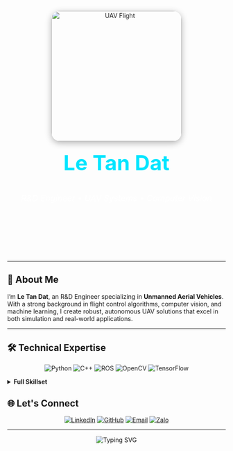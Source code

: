 <!-- Hero Section -->
<section align="center" style="background: url('https://images.unsplash.com/photo-1593642532973-d31b6557fa68?ixlib=rb-1.2.1&auto=format&fit=crop&w=1950&q=80') center/cover; padding: 100px 0;">
  <img src="https://media0.giphy.com/media/v1.Y2lkPTc5MGI3NjExeGhlNWlzcmxxNGNnanBxdnJndHhhZHI4dWF1a2VhZmN2OW0wanc2OCZlcD12MV9pbnRlcm5hbF9naWZfYnlfaWQmY3Q9Zw/d5TS97TgJH2LlHkOIj/giphy.gif" alt="UAV Flight" width="300" style="border-radius: 20px; box-shadow: 0 4px 15px rgba(0,0,0,0.3);"/>
  <h1 style="color: #00E5FF; font-size: 3rem; margin-top: 20px;">Le Tan Dat</h1>
  <p style="color: #FFFFFF; font-size: 1.2rem; margin-top: 10px;"><em>R&D Engineer • UAV Systems • Computer Vision</em></p>
</section>

---

## 👋 About Me

I’m **Le Tan Dat**, an R&D Engineer specializing in **Unmanned Aerial Vehicles**. With a strong background in flight control algorithms, computer vision, and machine learning, I create robust, autonomous UAV solutions that excel in both simulation and real-world applications.

---

## 🛠️ Technical Expertise

<p align="center">
  <img src="https://img.shields.io/badge/Python-3776AB?style=for-the-badge&logo=python&logoColor=white" alt="Python"/>
  <img src="https://img.shields.io/badge/C%2B%2B-00599C?style=for-the-badge&logo=c%2B%2B&logoColor=white" alt="C++"/>
  <img src="https://img.shields.io/badge/ROS-Blue?style=for-the-badge&logo=robot-operating-system&logoColor=white" alt="ROS"/>
  <img src="https://img.shields.io/badge/OpenCV-black?style=for-the-badge&logo=opencv&logoColor=white" alt="OpenCV"/>
  <img src="https://img.shields.io/badge/TensorFlow-FF6F00?style=for-the-badge&logo=tensorflow&logoColor=white" alt="TensorFlow"/>
</p>

<details>
  <summary><strong>Full Skillset</strong></summary>

- **Programming:** Python · C/C++ · C# · MATLAB/Simulink
- **UAV & Flight Control:** PX4 · ArduPilot · MAVLink · Gazebo
- **Perception & CV:** OpenCV · PCL · TensorFlow · PyTorch
- **Control & State Estimation:** PID · LQR · EKF · Sensor Fusion
- **Hardware & Embedded:** STM32 · Arduino · NVIDIA Jetson
- **DevOps & Infra:** Git · Docker · Linux · CI/CD

</details>

## 🌐 Let's Connect

<p align="center">
  <a href="https://www.linkedin.com/in/le-tan-dat-9b4287296" target="_blank"><img src="https://img.shields.io/badge/LinkedIn-0A66C2?style=for-the-badge&logo=linkedin&logoColor=white" alt="LinkedIn"/></a>
  <a href="https://github.com/TanDatEmb" target="_blank"><img src="https://img.shields.io/badge/GitHub-181717?style=for-the-badge&logo=github&logoColor=white" alt="GitHub"/></a>
  <a href="mailto:tandat.emb@gmail.com"><img src="https://img.shields.io/badge/Email-D14836?style=for-the-badge&logo=gmail&logoColor=white" alt="Email"/></a>
  <a href="https://zalo.me/84344226115" target="_blank"><img src="https://img.shields.io/badge/Zalo-009B77?style=for-the-badge&logo=zalo&logoColor=white" alt="Zalo"/></a>
</p>

---

<p align="center">
  <img src="https://readme-typing-svg.demolab.com?font=Fira+Code&size=24&pause=1000&color=00E5FF&center=true&width=700&lines=%22Engineering+the+Future+of+UAV+Technology%22" alt="Typing SVG"/>
</p>
